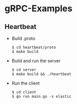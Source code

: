 gRPC-Examples
==============

Heartbeat
------------

- Build .proto

    ```
    $ cd heartbeat/proto
    $ make build
    ```

- Build and run the server

  ```
  $ cd server
  $ make build && ./heartbeat
  ```

- Run the client

  ```
  $ cd client
  $ go run main.go -s elastic
  ```
